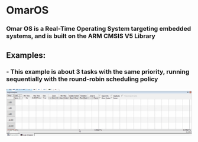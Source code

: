 # OmarOS

  

### Omar OS is a Real-Time Operating System targeting embedded systems, and is built on the ARM CMSIS V5 Library

  

## Examples:
### - This example is about 3 tasks with the same priority, running sequentially with the round-robin scheduling policy
![enter image description here](https://github.com/Piistachyoo/OmarOS/blob/main/RoundRobinExample.gif?raw=true)